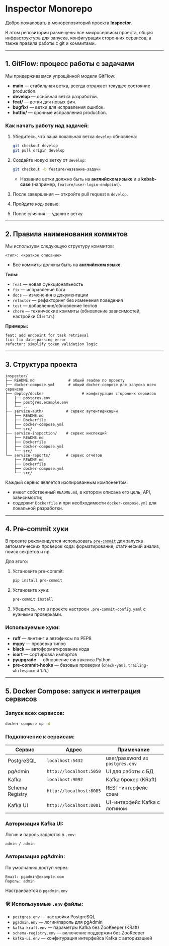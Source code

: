 # Inspector Monorepo

Добро пожаловать в монорепозиторий проекта **Inspector**.

В этом репозитории размещены все микросервисы проекта, общая инфраструктура для запуска, конфигурация сторонних сервисов, а также правила работы с git и коммитами.

---

## 1. GitFlow: процесс работы с задачами

Мы придерживаемся упрощённой модели GitFlow:

* **main** — стабильная ветка, всегда отражает текущее состояние production.
* **develop** — основная ветка разработки.
* **feat/** — ветки для новых фич.
* **bugfix/** — ветки для исправления ошибок.
* **hotfix/** — срочные исправления production.

### Как начать работу над задачей:

1. Убедитесь, что ваша локальная ветка `develop` обновлена:

   ```bash
   git checkout develop
   git pull origin develop
   ```
2. Создайте новую ветку от `develop`:

   ```bash
   git checkout -b feature/название-задачи
   ```

   * Название ветки должно быть на **английском языке** и в **kebab-case** (например, `feature/user-login-endpoint`).
3. После завершения — откройте pull request в `develop`.
4. Пройдите код-ревью.
5. После слияния — удалите ветку.

---

## 2. Правила наименования коммитов

Мы используем следующую структуру коммитов:

```
<тип>: <краткое описание>
```

* Все коммиты должны быть на **английском языке**.

**Типы:**

* `feat` — новая функциональность
* `fix` — исправление бага
* `docs` — изменения в документации
* `refactor` — рефакторинг без изменения поведения
* `test` — добавление/обновление тестов
* `chore` — технические коммиты (обновление зависимостей, настройки CI и т.п.)

**Примеры:**

```
feat: add endpoint for task retrieval
fix: fix date parsing error
refactor: simplify token validation logic
```

---

## 3. Структура проекта

```
inspector/
├── README.md               # общий readme по проекту
├── docker-compose.yml      # общий docker-compose для запуска всех сервисов
├── deploy/docker                 # конфигурация сторонних сервисов
│   ├── postgres.env
│   ├── postgres.example.env
│   └── ...
├── service-auth/          # сервис аутентификации
│   ├── README.md
│   ├── Dockerfile
│   ├── docker-compose.yml
│   └── src/
├── service-inspection/    # сервис инспекций
│   ├── README.md
│   ├── Dockerfile
│   ├── docker-compose.yml
│   └── src/
└── service-reports/       # сервис отчётов
    ├── README.md
    ├── Dockerfile
    ├── docker-compose.yml
    └── src/
```

Каждый сервис является изолированным компонентом:

* имеет собственный `README.md`, в котором описана его цель, API, зависимости;
* содержит `Dockerfile` и при необходимости `docker-compose.yml` для локальной разработки.

---

## 4. Pre-commit хуки

В проекте рекомендуется использовать [`pre-commit`](https://pre-commit.com/) для запуска автоматических проверок кода: форматирование, статический анализ, поиск секретов и пр.

Для этого:

1. Установите pre-commit:

   ```bash
   pip install pre-commit
   ```
2. Установите хуки:

   ```bash
   pre-commit install
   ```
3. Убедитесь, что в проекте настроен `.pre-commit-config.yaml` с нужными проверками.

### Используемые хуки:

* **ruff** — линтинг и автофиксы по PEP8
* **mypy** — проверка типов
* **black** — автоформатирование кода
* **isort** — сортировка импортов
* **pyupgrade** — обновление синтаксиса Python
* **pre-commit-hooks** — базовые проверки (`check-yaml`, `trailing-whitespace` и т.п.)

---

## 5. Docker Compose: запуск и интеграция сервисов

### Запуск всех сервисов:

```bash
docker-compose up -d
```

### Подключение к сервисам:

| Сервис          | Адрес                   | Примечание                      |
| --------------- | ----------------------- | ------------------------------- |
| PostgreSQL      | `localhost:5432`        | user/password из `postgres.env` |
| pgAdmin         | `http://localhost:5050` | UI для работы с БД              |
| Kafka           | `localhost:9092`        | Kafka брокер (KRaft)            |
| Schema Registry | `http://localhost:8085` | REST-интерфейс схем             |
| Kafka UI        | `http://localhost:8081` | UI-интерфейс Kafka с логином    |

### Авторизация Kafka UI:

Логин и пароль задаются в `.env`:

```
admin / admin
```

### Авторизация pgAdmin:

По умолчанию доступ через:

```
Email: pgadmin@example.com
Пароль: admin
```

Настраивается в `pgadmin.env`

### 🛠 Используемые `.env` файлы:

* `postgres.env` — настройки PostgreSQL
* `pgadmin.env` — логин/пароль для pgAdmin
* `kafka-kraft.env` — параметры Kafka без ZooKeeper (KRaft)
* `schema-registry.env` — включение поддержки без ZooKeeper
* `kafka-ui.env` — конфигурация интерфейса Kafka с авторизацией
